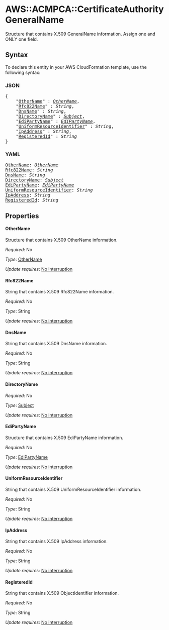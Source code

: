 # AWS::ACMPCA::CertificateAuthority GeneralName

Structure that contains X.509 GeneralName information. Assign one and ONLY one field.

## Syntax

To declare this entity in your AWS CloudFormation template, use the following syntax:

### JSON

<pre>
{
    "<a href="#othername" title="OtherName">OtherName</a>" : <i><a href="othername.md">OtherName</a></i>,
    "<a href="#rfc822name" title="Rfc822Name">Rfc822Name</a>" : <i>String</i>,
    "<a href="#dnsname" title="DnsName">DnsName</a>" : <i>String</i>,
    "<a href="#directoryname" title="DirectoryName">DirectoryName</a>" : <i><a href="subject.md">Subject</a></i>,
    "<a href="#edipartyname" title="EdiPartyName">EdiPartyName</a>" : <i><a href="edipartyname.md">EdiPartyName</a></i>,
    "<a href="#uniformresourceidentifier" title="UniformResourceIdentifier">UniformResourceIdentifier</a>" : <i>String</i>,
    "<a href="#ipaddress" title="IpAddress">IpAddress</a>" : <i>String</i>,
    "<a href="#registeredid" title="RegisteredId">RegisteredId</a>" : <i>String</i>
}
</pre>

### YAML

<pre>
<a href="#othername" title="OtherName">OtherName</a>: <i><a href="othername.md">OtherName</a></i>
<a href="#rfc822name" title="Rfc822Name">Rfc822Name</a>: <i>String</i>
<a href="#dnsname" title="DnsName">DnsName</a>: <i>String</i>
<a href="#directoryname" title="DirectoryName">DirectoryName</a>: <i><a href="subject.md">Subject</a></i>
<a href="#edipartyname" title="EdiPartyName">EdiPartyName</a>: <i><a href="edipartyname.md">EdiPartyName</a></i>
<a href="#uniformresourceidentifier" title="UniformResourceIdentifier">UniformResourceIdentifier</a>: <i>String</i>
<a href="#ipaddress" title="IpAddress">IpAddress</a>: <i>String</i>
<a href="#registeredid" title="RegisteredId">RegisteredId</a>: <i>String</i>
</pre>

## Properties

#### OtherName

Structure that contains X.509 OtherName information.

_Required_: No

_Type_: <a href="othername.md">OtherName</a>

_Update requires_: [No interruption](https://docs.aws.amazon.com/AWSCloudFormation/latest/UserGuide/using-cfn-updating-stacks-update-behaviors.html#update-no-interrupt)

#### Rfc822Name

String that contains X.509 Rfc822Name information.

_Required_: No

_Type_: String

_Update requires_: [No interruption](https://docs.aws.amazon.com/AWSCloudFormation/latest/UserGuide/using-cfn-updating-stacks-update-behaviors.html#update-no-interrupt)

#### DnsName

String that contains X.509 DnsName information.

_Required_: No

_Type_: String

_Update requires_: [No interruption](https://docs.aws.amazon.com/AWSCloudFormation/latest/UserGuide/using-cfn-updating-stacks-update-behaviors.html#update-no-interrupt)

#### DirectoryName

_Required_: No

_Type_: <a href="subject.md">Subject</a>

_Update requires_: [No interruption](https://docs.aws.amazon.com/AWSCloudFormation/latest/UserGuide/using-cfn-updating-stacks-update-behaviors.html#update-no-interrupt)

#### EdiPartyName

Structure that contains X.509 EdiPartyName information.

_Required_: No

_Type_: <a href="edipartyname.md">EdiPartyName</a>

_Update requires_: [No interruption](https://docs.aws.amazon.com/AWSCloudFormation/latest/UserGuide/using-cfn-updating-stacks-update-behaviors.html#update-no-interrupt)

#### UniformResourceIdentifier

String that contains X.509 UniformResourceIdentifier information.

_Required_: No

_Type_: String

_Update requires_: [No interruption](https://docs.aws.amazon.com/AWSCloudFormation/latest/UserGuide/using-cfn-updating-stacks-update-behaviors.html#update-no-interrupt)

#### IpAddress

String that contains X.509 IpAddress information.

_Required_: No

_Type_: String

_Update requires_: [No interruption](https://docs.aws.amazon.com/AWSCloudFormation/latest/UserGuide/using-cfn-updating-stacks-update-behaviors.html#update-no-interrupt)

#### RegisteredId

String that contains X.509 ObjectIdentifier information.

_Required_: No

_Type_: String

_Update requires_: [No interruption](https://docs.aws.amazon.com/AWSCloudFormation/latest/UserGuide/using-cfn-updating-stacks-update-behaviors.html#update-no-interrupt)


